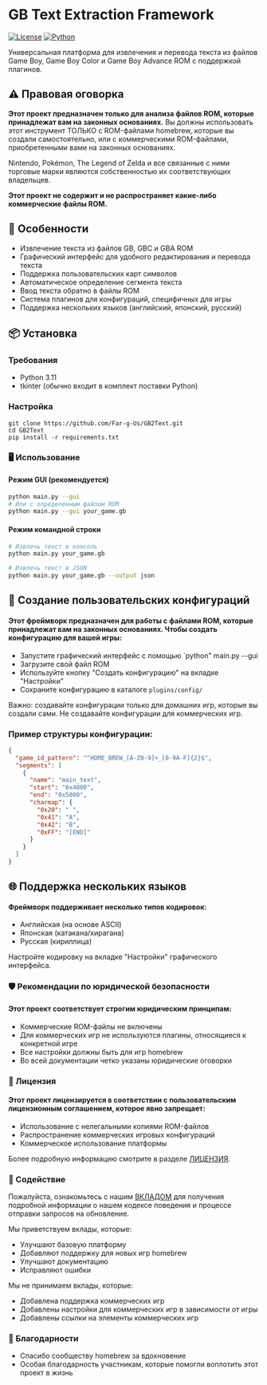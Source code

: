# GB Text Extraction Framework

[![License](https://img.shields.io/badge/License-Custom-blue.svg)](../../LICENSE.md)
[![Python](https://img.shields.io/badge/Python-3.11-blue)](https://python.org)

Универсальная платформа для извлечения и перевода текста из файлов Game Boy, Game Boy Color и Game Boy Advance ROM с поддержкой плагинов.

[//]: # (![Скриншот GB Text Extractor]&#40;screenshot.png&#41;)

## ⚠️ Правовая оговорка

**Этот проект предназначен только для анализа файлов ROM, которые принадлежат вам на законных основаниях.** 
Вы должны использовать этот инструмент ТОЛЬКО с ROM-файлами homebrew, которые вы создали самостоятельно, или с коммерческими ROM-файлами, приобретенными вами на законных основаниях.

Nintendo, Pokémon, The Legend of Zelda и все связанные с ними торговые марки являются собственностью их соответствующих владельцев.

**Этот проект не содержит и не распространяет какие-либо коммерческие файлы ROM.**

## 🚀 Особенности

- Извлечение текста из файлов GB, GBC и GBA ROM
- Графический интерфейс для удобного редактирования и перевода текста
- Поддержка пользовательских карт символов
- Автоматическое определение сегмента текста
- Ввод текста обратно в файлы ROM
- Система плагинов для конфигураций, специфичных для игры
- Поддержка нескольких языков (английский, японский, русский)

## 📦 Установка

### Требования
- Python 3.11
- tkinter (обычно входит в комплект поставки Python)

### Настройка
```
git clone https://github.com/Far-g-Us/GB2Text.git
cd GB2Text
pip install -r requirements.txt
```
### 🖥️ Использование

#### Режим GUI (рекомендуется) 

```bash
python main.py --gui
# Или с определенным файлом ROM
python main.py --gui your_game.gb
```

#### Режим командной строки

```bash
# Извлечь текст в консоль
python main.py your_game.gb

# Извлечь текст в JSON
python main.py your_game.gb --output json
```

## 🧩 Создание пользовательских конфигураций 

#### Этот фреймворк предназначен для работы с файлами ROM, которые принадлежат вам на законных основаниях. Чтобы создать конфигурацию для вашей игры: 

- Запустите графический интерфейс с помощью `python" main.py --gui
- Загрузите свой файл ROM
- Используйте кнопку "Создать конфигурацию" на вкладке "Настройки"
- Сохраните конфигурацию в каталоге `plugins/config/`

Важно: создавайте конфигурации только для домашних игр, которые вы создали сами. Не создавайте конфигурации для коммерческих игр.

### Пример структуры конфигурации:
```json
{
  "game_id_pattern": "^HOME_BREW_[A-Z0-9]+_[0-9A-F]{2}$",
  "segments": [
    {
      "name": "main_text",
      "start": "0x4000",
      "end": "0x5000",
      "charmap": {
        "0x20": " ",
        "0x41": "A",
        "0x42": "B",
        "0xFF": "[END]"
      }
    }
  ]
}
```

## 🌐 Поддержка нескольких языков 

#### Фреймворк поддерживает несколько типов кодировок: 

- Английская (на основе ASCII)
- Японская (катакана/хирагана)
- Русская (кириллица)

Настройте кодировку на вкладке "Настройки" графического интерфейса. 

### 🛡️ Рекомендации по юридической безопасности 

#### Этот проект соответствует строгим юридическим принципам: 

- Коммерческие ROM-файлы не включены
- Для коммерческих игр не используются плагины, относящиеся к конкретной игре
- Все настройки должны быть для игр homebrew
- Во всей документации четко указаны юридические оговорки

### 📜 Лицензия 

#### Этот проект лицензируется в соответствии с пользовательским лицензионным соглашением, которое явно запрещает: 

- Использование с нелегальными копиями ROM-файлов
- Распространение коммерческих игровых конфигураций
- Коммерческое использование платформы

Более подробную информацию смотрите в разделе [ЛИЦЕНЗИЯ](LICENSE.md). 
 
### 🤝 Содействие 

Пожалуйста, ознакомьтесь с нашим [ВКЛАДОМ](CONTRIBUTING.md) для получения подробной информации о нашем кодексе поведения и процессе отправки запросов на обновление. 

Мы приветствуем вклады, которые:

- Улучшают базовую платформу
- Добавляют поддержку для новых игр homebrew
- Улучшают документацию
- Исправляют ошибки

Мы не принимаем вклады, которые: 

- Добавлена поддержка коммерческих игр
- Добавлены настройки для коммерческих игр в зависимости от игры
- Добавлены ссылки на элементы коммерческих игр

### 🙏 Благодарности 

- Спасибо сообществу homebrew за вдохновение
- Особая благодарность участникам, которые помогли воплотить этот проект в жизнь